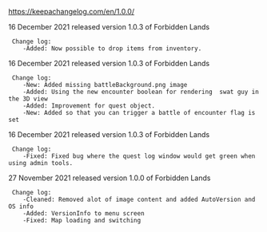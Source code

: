https://keepachangelog.com/en/1.0.0/

16 December 2021
   released version 1.0.3 of Forbidden Lands

     Change log:
        -Added: Now possible to drop items from inventory.

16 December 2021
   released version 1.0.3 of Forbidden Lands

     Change log:
        -New: Added missing battleBackground.png image
        -Added: Using the new encounter boolean for rendering  swat guy in the 3D view
        -Added: Improvement for quest object.
        -New: Added so that you can trigger a battle of encounter flag is set

16 December 2021
   released version 1.0.3 of Forbidden Lands

     Change log:
        -Fixed: Fixed bug where the quest log window would get green when using admin tools.

27 November 2021
   released version 1.0.0 of Forbidden Lands

     Change log:
        -Cleaned: Removed alot of image content and added AutoVersion and OS info
        -Added: VersionInfo to menu screen
        -Fixed: Map loading and switching
